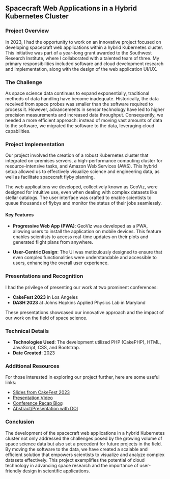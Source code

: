 ## Spacecraft Web Applications in a Hybrid Kubernetes Cluster

<!-- todo: add image here -->

### Project Overview

In 2023, I had the opportunity to work on an innovative project focused on developing spacecraft web applications within a hybrid Kubernetes cluster. This initiative was part of a year-long grant awarded to the Southwest Research Institute, where I collaborated with a talented team of three. My primary responsibilities included software and cloud development research and implementation, along with the design of the web application UI/UX.

### The Challenge

As space science data continues to expand exponentially, traditional methods of data handling have become inadequate. Historically, the data received from space probes was smaller than the software required to process it. However, advancements in sensor technology have led to higher precision measurements and increased data throughput. Consequently, we needed a more efficient approach: instead of moving vast amounts of data to the software, we migrated the software to the data, leveraging cloud capabilities.

### Project Implementation

Our project involved the creation of a robust Kubernetes cluster that integrated on-premises servers, a high-performance computing cluster for resource-intensive tasks, and Amazon Web Services (AWS). This hybrid setup allowed us to effectively visualize science and engineering data, as well as facilitate spacecraft flyby planning.

The web applications we developed, collectively known as GeoViz, were designed for intuitive use, even when dealing with complex datasets like stellar catalogs. The user interface was crafted to enable scientists to queue thousands of flybys and monitor the status of their jobs seamlessly.

#### Key Features

- **Progressive Web App (PWA)**: GeoViz was developed as a PWA, allowing users to install the application on mobile devices. This feature enables scientists to access real-time updates on their plots and generated flight plans from anywhere.

- **User-Centric Design**: The UI was meticulously designed to ensure that even complex functionalities were understandable and accessible to users, enhancing the overall user experience.

### Presentations and Recognition

I had the privilege of presenting our work at two prominent conferences:

- **CakeFest 2023** in Los Angeles
- **DASH 2023** at Johns Hopkins Applied Physics Lab in Maryland

These presentations showcased our innovative approach and the impact of our work on the field of space science.

### Technical Details

- **Technologies Used**: The development utilized PHP (CakePHP), HTML, JavaScript, CSS, and Bootstrap.
- **Date Created**: 2023

### Additional Resources

For those interested in exploring our project further, here are some useful links:

- [Slides from CakeFest 2023](https://umer936.com/cakefest-2023/)
- [Presentation Video](https://www.youtube.com/live/4KB92R7UQc8?si=7rFNri7wxBw-BQmG)
- [Conference Recap Blog](https://www.cakedc.com/amanda/2023/10/12/cakefest-2023-recap)
- [Abstract/Presentation with DOI](https://zenodo.org/records/8412469)

### Conclusion

The development of the spacecraft web applications in a hybrid Kubernetes cluster not only addressed the challenges posed by the growing volume of space science data but also set a precedent for future projects in the field. By moving the software to the data, we have created a scalable and efficient solution that empowers scientists to visualize and analyze complex datasets effectively. This project exemplifies the potential of cloud technology in advancing space research and the importance of user-friendly design in scientific applications.
